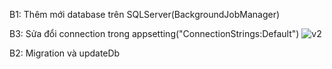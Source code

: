 B1: Thêm mới database trên SQLServer(BackgroundJobManager)

B3: Sửa đổi connection trong appsetting("ConnectionStrings:Default")
![v2](https://user-images.githubusercontent.com/39305573/156911590-2ee54c4c-4a96-4cde-b149-2b7d7f829c0c.PNG)

B2: Migration và updateDb
